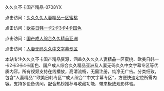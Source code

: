 久久久不卡国产精品-0708YX

点击访问：<a href="https://heiliaoow5kzm.pages.dev">久久久久人妻精品一区蜜桃</a>

点击访问：<a href="https://heiliao2dmwwy.pages.dev">欧美日韩一卡2卡3卡4卡国色</a>

点击访问：<a href="https://heiliaoll4qsx.pages.dev">国产成人综合久久精品亚洲</a>

点击访问：<a href="https://heiliaowzu4ur.pages.dev">人妻无码久久中文字幕专区</a>

本站专注久久久不卡国产精品资源，涵盖久久久久人妻精品一区蜜桃、欧美日韩一卡2卡3卡4卡国色、国产成人综合久久精品亚洲及人妻无码久久中文字幕专区等优质内容。所有视频支持在线播放，高清流畅，无需注册，纯净无广告。分类细致，包含“人妻精品”“欧美日韩专区”“成人综合”“中文字幕专区”，方便快速定位所需内容。支持多设备访问，配合热榜推荐与收藏功能，带来极致观影体验。

<span style="display:none;">[Canonical link](https://github.com/nam20250708/so94 ）</span>
